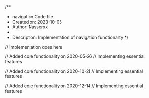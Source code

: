 /**
 * navigation Code file
 * Created on: 2023-10-03
 * Author: Nasserxx
 *
 * Description: Implementation of navigation functionality
 */
 
// Implementation goes here


// Added core functionality on 2020-05-26
// Implementing essential features

// Added core functionality on 2020-10-21
// Implementing essential features

// Added core functionality on 2020-12-14
// Implementing essential features
